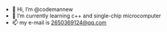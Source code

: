 - 👋 Hi, I’m @codemannew
- 🌱 I’m currently learning c++ and single-chip microcomputer
- 📫 my e-mail is 2650369124@qq.com

<!---
codemannew/codemannew is a ✨ special ✨ repository because its `README.md` (this file) appears on your GitHub profile.
You can click the Preview link to take a look at your changes.
--->
